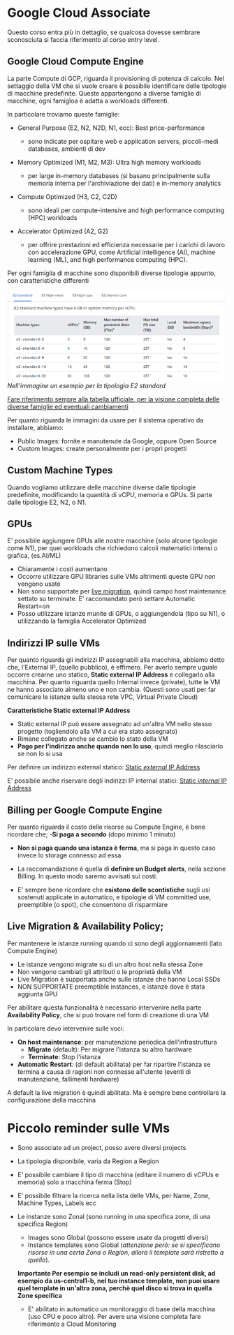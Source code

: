 # Google Cloud Associate

Questo corso entra più in dettaglio, se qualcosa dovesse sembrare sconosciuta si faccia riferimento al corso entry level.

## Google Cloud Compute Engine
La parte Compute di GCP, riguarda il provisioning di potenza di calcolo. Nel settaggio della VM che si vuole creare è possibile identificare delle tipologie di macchine predefinite. Queste appartengono a diverse famiglie di macchine, ogni famigloa è adatta a workloads differenti.

In particolare troviamo queste famiglie:

- General Purpose (E2, N2, N2D, N1, ecc): Best price-performance 
            
    - sono indicate per ospitare web e application servers, piccoli-medi databases, ambienti di dev

- Memory Optimized (M1, M2, M3): Ultra high memory workloads
    - per large in-memory databases (si basano principalmente sulla memoria interna per l'archiviazione dei dati) e in-memory analytics 

- Compute Optimized (H3, C2, C2D)
    -  sono ideali per compute-intensive and high performance computing (HPC) workloads

- Accelerator Optimized (A2, G2)
    - per offrire prestazioni ed efficienza necessarie  per i carichi di lavoro con accelerazione GPU, come Artificial intelligence (AI), machine learning (ML), and high performance computing (HPC).

Per ogni famiglia di macchine sono disponibili diverse tipologie appunto, con caratteristiche differenti

![Alt text](<images/E2 type.png>)
*Nell'immagine un esempio per la tipologia E2 standard*


[Fare riferimento sempre alla tabella ufficiale, per la visione completa delle diverse famiglie ed eventuali cambiamenti ](https://cloud.google.com/compute/docs/machine-resource)

Per quanto riguarda le immagini da usare per il sistema operativo da installare, abbiamo:
- Public Images: fornite e manutenute da Google, oppure Open Source
- Custom Images: create personalmente per i propri progetti

## Custom Machine Types

Quando vogliamo utilizzare delle macchine diverse dalle tipologie predefinite, modificando la quantità di vCPU, memoria e GPUs.
Si parte dalle tipologie E2, N2, o N1. 

## GPUs

E' possibile aggiungere GPUs alle nostre macchine (solo alcune tipologie come N1), per quei workloads che richiedono calcoli matematici intensi o grafica, (es.AI/ML)

 - Chiaramente i costi aumentano
 - Occorre utilizzare GPU libraries sulle VMs altrimenti queste GPU non vengono usate
 - Non sono supportate per [live migration](#live-migration--availability-policy), quindi campo host maintenance settato su terminate. E' raccomandato però settare Automatic Restart=on
 - Posso utilizzare istanze munite di GPUs, o aggiungendola (tipo su N1), o utilizzando la famiglia Accelerator Optimized

## Indirizzi IP sulle VMs
Per quanto riguarda gli indirizzi IP assegnabili alla macchina, abbiamo detto che, l'External IP, (quello pubblico), è effimero. Per averlo sempre uguale occorre crearne uno statico, **Static external IP Address** e collegarlo alla macchina. Per quanto riguarda quello Internal invece (private), tutte le VM ne hanno associato almeno uno e non cambia. (Questi sono usati per far comunicare le istanze sulla stessa rete VPC, Virtual Private Cloud)

**Caratteristiche Static external IP Address**

- Static external IP può essere assegnato ad un'altra VM nello stesso progetto (togliendolo alla VM a cui era stato assegnato)
- Rimane collegato anche se cambio lo stato della VM
- **Pago per l'indirizzo anche quando non lo uso**, quindi meglio rilasciarlo se non lo si usa 

Per definire un indirizzo external statico: [Static *external* IP Address](https://cloud.google.com/compute/docs/ip-addresses/reserve-static-external-ip-address#reserve_new_static)

E' possibile anche riservare degli indirizzi IP internal statici:
[Static *internal* IP Address](https://cloud.google.com/compute/docs/ip-addresses/reserve-static-internal-ip-address)


## Billing per Google Compute Engine

Per quanto riguarda il costo delle risorse su Compute Engine, è bene ricordare che;
-**Si paga a secondo** (dopo minimo 1 minuto)

- **Non si paga quando una istanza è ferma**, ma si paga in questo caso invece lo storage connesso ad essa
- La raccomandazione è quella di **definire un Budget alerts**, nella sezione Billing. In questo modo saremo avvisati sui costi.

- E' sempre bene ricordare che **esistono delle scontistiche** sugli usi sostenuti applicate in automatico, e tipologie di VM committed use, preemptible (o spot), che consentono di risparmiare

## Live Migration & Availability Policy;

Per mantenere le istanze running quando ci sono degli aggiornamenti (lato Compute Engine)
 - Le istanze vengono migrate su di un altro host nella stessa Zone
 - Non vengono cambiati gli attributi o le proprietà della VM
 - Live Migration è supportata anche sulle istanze che hanno Local SSDs
 - NON SUPPORTATE preemptible instances, e istanze dove è stata aggiunta GPU

 Per abilitare questa funzionalità è necessario intervenire nella parte **Availability Policy**, che si può trovare nel form di creazione di una VM

 In particolare devo intervenire sulle voci:
 - **On host maintenance**: per manutenzione periodica dell'infrastruttura 
    - **Migrate** (default): Per migrare l'istanza su altro hardware 
    - **Terminate**: Stop l'istanza 
- **Automatic Restart**: (di default abilitata) per far ripartire l'istanza se termina a causa di ragioni non connesse all'utente (eventi di manutenzione, fallimenti hardware)

A default la live migration è quindi abilitata. Ma è sempre bene controllare la configurazione della macchina

# Piccolo reminder sulle VMs

- Sono associate ad un project, posso avere diversi projects
- La tipologia disponibile, varia da Region a Region
- E' possibile cambiare il tipo di macchina (editare il numero di vCPUs e memoria) solo a macchina ferma (Stop)
- E' possibile filtrare la ricerca nella lista delle VMs, per Name, Zone, Machine Types, Labels ecc
- Le instanze sono Zonal (sono running in una specifica zone, di una specifica Region)
    - Images sono Global (possono essere usate da progetti diversi)
    - Instance templates sono Global (*attenzione però: se si specificano risorse in una certa Zona o Region, allora il template sarà ristretto a quello*). 
    
    **Importante
    Per esempio se includi un read-only persistent disk, ad esempio da us-central1-b, nel tuo instance template, non puoi usare quel template in un'altra zona, perchè quel disco si trova in quella Zone specifica**

    - E' abilitato in automatico un monitoraggio di base della macchina (uso CPU e poco altro). Per avere una visione completa fare riferimento a Cloud Monitoring